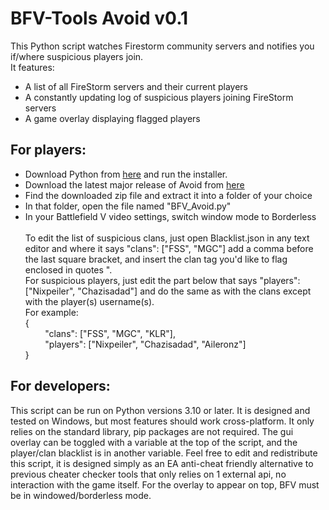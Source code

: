 # BFV-Tools Avoid v0.1
This Python script watches Firestorm community servers and notifies you if/where suspicious players join.<br>
It features:<br>
- A list of all FireStorm servers and their current players
- A constantly updating log of suspicious players joining FireStorm servers
- A game overlay displaying flagged players

## For players:
- Download Python from [here](https://www.python.org/downloads/) and run the installer.
- Download the latest major release of Avoid from [here](https://github.com/bfv-tools/Avoid/archive/refs/tags/Major.zip)
- Find the downloaded zip file and extract it into a folder of your choice
- In that folder, open the file named "BFV_Avoid.py"
- In your Battlefield V video settings, switch window mode to Borderless
<br><br>
To edit the list of suspicious clans, just open Blacklist.json in any text editor and where it says "clans": ["FSS", "MGC"] add a comma before the last square bracket, and insert the clan tag you'd like to flag enclosed in quotes ".<br>
For suspicious players, just edit the part below that says      "players": ["Nixpeiler", "Chazisadad"] and do the same as with the clans except with the player(s) username(s).<br>
For example:<br>
{<br>&nbsp;&nbsp;&nbsp;&nbsp;&nbsp;&nbsp;&nbsp;&nbsp;"clans": ["FSS", "MGC", "KLR"],<br>
&nbsp;&nbsp;&nbsp;&nbsp;&nbsp;&nbsp;&nbsp;&nbsp;"players": ["Nixpeiler", "Chazisadad", "Aileronz"]<br>}

## For developers:
This script can be run on Python versions 3.10 or later. It is designed and tested on Windows, but most features should work cross-platform. It only relies on the standard library, pip packages are not required. The gui overlay can be toggled with a variable at the top of the script, and the player/clan blacklist is in another variable. Feel free to edit and redistribute this script, it is designed simply as an  EA anti-cheat friendly alternative to previous cheater checker tools that only relies on 1 external api, no interaction with the game itself. For the overlay to appear on top, BFV must be in windowed/borderless mode.
